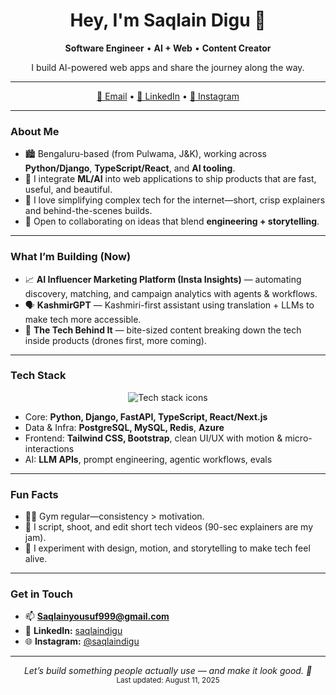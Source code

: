 <div align="center">
  <h1>Hey, I'm Saqlain Digu 👋</h1>
  <p><b>Software Engineer</b> • <b>AI + Web</b> • <b>Content Creator</b></p>
  <p>I build AI-powered web apps and share the journey along the way.</p>
</div>

---

<div align="center">
  <a href="mailto:Saqlainyousuf999@gmail.com">📧 Email</a> •
  <a href="https://www.linkedin.com/in/saqlaindigu">💼 LinkedIn</a> •
  <a href="https://instagram.com/saqlaindigu">📸 Instagram</a>
</div>

---

### About Me
- 🏙️ Bengaluru-based (from Pulwama, J&K), working across **Python/Django**, **TypeScript/React**, and **AI tooling**.  
- 🚀 I integrate **ML/AI** into web applications to ship products that are fast, useful, and beautiful.  
- 🧠 I love simplifying complex tech for the internet—short, crisp explainers and behind-the-scenes builds.  
- 🤝 Open to collaborating on ideas that blend **engineering + storytelling**.

---

### What I’m Building (Now)
- 📈 **AI Influencer Marketing Platform (Insta Insights)** — automating discovery, matching, and campaign analytics with agents & workflows.  
- 🗣️ **KashmirGPT** — Kashmiri-first assistant using translation + LLMs to make tech more accessible.  
- 🎥 **The Tech Behind It** — bite-sized content breaking down the tech inside products (drones first, more coming).

---

### Tech Stack
<div align="center">
  <img src="https://skillicons.dev/icons?i=python,django,fastapi,js,ts,react,next,tailwind,bootstrap,nodejs,express,redis,postgres,mysql,git,github,linux,azure" alt="Tech stack icons" />
</div>

- Core: **Python, Django, FastAPI, TypeScript, React/Next.js**  
- Data & Infra: **PostgreSQL, MySQL, Redis**, **Azure**  
- Frontend: **Tailwind CSS, Bootstrap**, clean UI/UX with motion & micro-interactions  
- AI: **LLM APIs**, prompt engineering, agentic workflows, evals

---

### Fun Facts
- 🏋️‍♂️ Gym regular—consistency > motivation.  
- 📝 I script, shoot, and edit short tech videos (90-sec explainers are my jam).  
- 🎨 I experiment with design, motion, and storytelling to make tech feel alive.

---

### Get in Touch
- 📫 **Saqlainyousuf999@gmail.com**  
- 🔗 **LinkedIn:** <a href="https://www.linkedin.com/in/saqlaindigu">saqlaindigu</a>  
- 🌐 **Instagram:** <a href="https://instagram.com/saqlaindigu">@saqlaindigu</a>

---

<div align="center">
  <i>Let’s build something people actually use — and make it look good. 🚀</i><br/>
  <sub>Last updated: August 11, 2025</sub>
</div>
